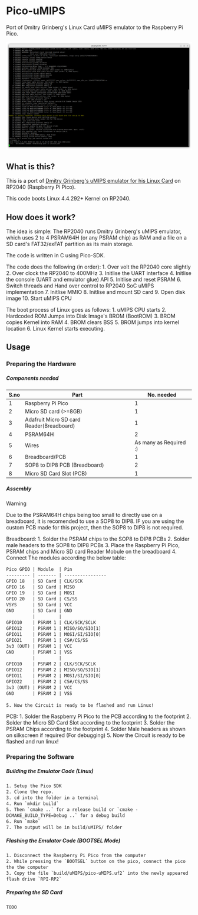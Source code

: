 # Pico-uMIPS
Port of Dmitry Grinberg's Linux Card uMIPS emulator to the Raspberry Pi Pico.

![image](images/consoleBooted.png)

## What is this?
This is a port of [Dmitry Grinberg's uMIPS emulator for his Linux Card](https://dmitry.gr/?r=05.Projects&proj=33.%20LinuxCard) on RP2040 (Raspberry Pi Pico).

This code boots Linux 4.4.292+ Kernel on RP2040.

## How does it work?
The idea is simple: The RP2040 runs Dmitry Grinberg's uMIPS emulator, which uses 2 to 4 PSRAM64H (or any PSRAM chip) as RAM and a file on a SD card's FAT32/exFAT partition as its main storage.

The code is written in C using Pico-SDK.

The code does the following (in order):
    1. Over volt the RP2040 core slightly
    2. Over clock the RP2040 to 400MHz
    3. Initlise the UART interface
    4. Initlise the console (UART and emulator glue) API
    5. Initlise and reset PSRAM
    6. Switch threads and Hand over control to RP2040 SoC uMIPS implementation
    7. Initlise MMIO
    8. Initlise and mount SD card
    9. Open disk image
    10. Start uMIPS CPU

The boot process of Linux goes as follows:
    1. uMIPS CPU starts
    2. Hardcoded ROM Jumps into Disk Image's BROM (BootROM)
    3. BROM copies Kernel into RAM
    4. BROM clears BSS
    5. BROM jumps into kernel location
    6. Linux Kernel starts executing.

## Usage
### Preparing the Hardware
##### Components needed
S.no | Part                                      | No. needed
-----| ------------------------------------------| -----------------------
1    | Raspberry Pi Pico                         | 1
2    | Micro SD card (>=8GB)                     | 1
3    | Adafruit Micro SD card Reader(Breadboard) | 1
4    | PSRAM64H                                  | 2
5    | Wires                                     | As many as Required :\)
6    | Breadboard/PCB                            | 1
7    | SOP8 to DIP8 PCB (Breadboard)             | 2
8    | Micro SD Card Slot (PCB)                  | 1

##### Assembly
> [!WARNING]
> Due to the PSRAM64H chips being too small to directly use on a breadboard, it is recomended to use a SOP8 to DIP8. IF you are using the custom PCB made for this project, then the SOP8 to DIP8 is not required.

Breadboard:
    1. Solder the PSRAM chips to the SOP8 to DIP8 PCBs
    2. Solder male headers to the SOP8 to DIP8 PCBs
    3. Place the Raspberry Pi Pico, PSRAM chips and Micro SD card Reader Mobule on the breadboard
    4. Connect The modules according the below table:
    
    Pico GPIO | Module  | Pin
    --------- | ------- | ----------------
    GPIO 18   | SD Card | CLK/SCK
    GPIO 16   | SD Card | MISO
    GPIO 19   | SD Card | MOSI
    GPIO 20   | SD Card | CS/SS
    VSYS      | SD Card | VCC
    GND       | SD Card | GND
              |         |
    GPIO10    | PSRAM 1 | CLK/SCK/SCLK
    GPIO12    | PSRAM 1 | MISO/SO/SIO[1]
    GPIO11    | PSRAM 1 | MOSI/SI/SIO[0]
    GPIO21    | PSRAM 1 | CS#/CS/SS
    3v3 (OUT) | PSRAM 1 | VCC
    GND       | PSRAM 1 | VSS
              |         |
    GPIO10    | PSRAM 2 | CLK/SCK/SCLK
    GPIO12    | PSRAM 2 | MISO/SO/SIO[1]
    GPIO11    | PSRAM 2 | MOSI/SI/SIO[0]
    GPIO22    | PSRAM 2 | CS#/CS/SS
    3v3 (OUT) | PSRAM 2 | VCC
    GND       | PSRAM 2 | VSS

    5. Now the Circuit is ready to be flashed and run Linux!

PCB:
    1. Solder the Raspberry Pi Pico to the PCB according to the footprint
    2. Solder the Micro SD Card Slot according to the footprint
    3. Solder the PSRAM Chips according to the footprint
    4. Solder Male headers as shown on silkscreen if required (For debugging)
    5. Now the Circuit is ready to be flashed and run linux!

### Preparing the Software
##### Building the Emulator Code (Linux)
    1. Setup the Pico SDK
    2. Clone the repo.
    3. cd into the folder in a terminal
    4. Run `mkdir build`
    5. Then `cmake ..` for a release build or `cmake -DCMAKE_BUILD_TYPE=Debug ..` for a debug build
    6. Run `make`
    7. The output will be in build/uMIPS/ folder

##### Flashing the Emulator Code (BOOTSEL Mode)
    1. Disconnect the Raspberry Pi Pico from the computer
    2. While pressing the `BOOTSEL` button on the pico, connect the pico the the computer
    3. Copy the file `build/uMIPS/pico-uMIPS.uf2` into the newly appeared flash drive `RPI-RP2`

##### Preparing the SD Card
    TODO
